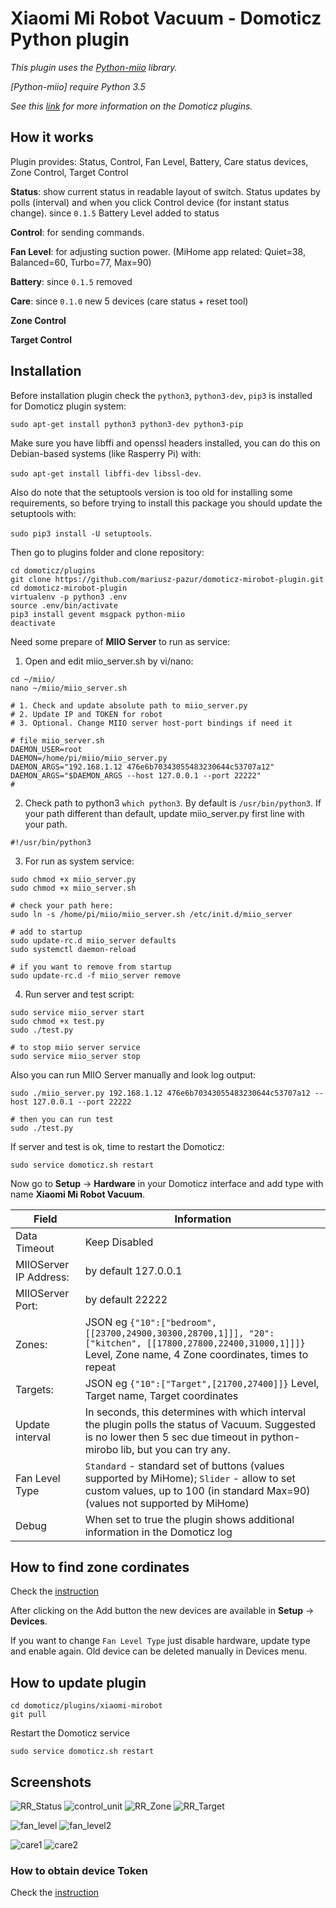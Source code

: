
# Xiaomi Mi Robot Vacuum - Domoticz Python plugin

*This plugin uses the [Python-miio](https://github.com/rytilahti/python-miio) library.*

*[Python-miio] require Python 3.5*

*See this [link](https://www.domoticz.com/wiki/Using_Python_plugins) for more information on the Domoticz plugins.*

## How it works

Plugin provides: Status, Control, Fan Level, Battery, Care status devices, Zone Control, Target Control

**Status**: show current status in readable layout of switch. Status updates by polls 
(interval) and when you click Control device (for instant status change). since ```0.1.5``` Battery Level added to status

**Control**: for sending commands.

**Fan Level**: for adjusting suction power. (MiHome app related: Quiet=38, Balanced=60, Turbo=77, Max=90)

**Battery**: since ```0.1.5``` removed

**Care**: since ```0.1.0``` new 5 devices (care status + reset tool)

**Zone Control**

**Target Control** 

## Installation

Before installation plugin check the `python3`, `python3-dev`, `pip3` is installed for Domoticz plugin system:

```sudo apt-get install python3 python3-dev python3-pip```

Make sure you have libffi and openssl headers installed, you can do this on Debian-based systems (like Rasperry Pi) with:

```sudo apt-get install libffi-dev libssl-dev```.

Also do note that the setuptools version is too old for installing some requirements, so before trying to install this package you should update the setuptools with:

```sudo pip3 install -U setuptools```.


Then go to plugins folder and clone repository:
```
cd domoticz/plugins
git clone https://github.com/mariusz-pazur/domoticz-mirobot-plugin.git
cd domoticz-mirobot-plugin
virtualenv -p python3 .env
source .env/bin/activate
pip3 install gevent msgpack python-miio
deactivate

```

Need some prepare of **MIIO Server** to run as service:
1. Open and edit miio_server.sh by vi/nano:
```
cd ~/miio/
nano ~/miio/miio_server.sh

# 1. Check and update absolute path to miio_server.py
# 2. Update IP and TOKEN for robot
# 3. Optional. Change MIIO server host-port bindings if need it

# file miio_server.sh
DAEMON_USER=root
DAEMON=/home/pi/miio/miio_server.py
DAEMON_ARGS="192.168.1.12 476e6b70343055483230644c53707a12"
DAEMON_ARGS="$DAEMON_ARGS --host 127.0.0.1 --port 22222"
#
```

2. Check path to python3 ```which python3```. By default is ```/usr/bin/python3```. 
If your path different than default, update miio_server.py first line with your path.
```
#!/usr/bin/python3
```

3. For run as system service:
```
sudo chmod +x miio_server.py
sudo chmod +x miio_server.sh

# check your path here:
sudo ln -s /home/pi/miio/miio_server.sh /etc/init.d/miio_server

# add to startup
sudo update-rc.d miio_server defaults
sudo systemctl daemon-reload

# if you want to remove from startup
sudo update-rc.d -f miio_server remove
```

4. Run server and test script:
```
sudo service miio_server start
sudo chmod +x test.py
sudo ./test.py

# to stop miio server service
sudo service miio_server stop
```

Also you can run MIIO Server manually and look log output:
```
sudo ./miio_server.py 192.168.1.12 476e6b70343055483230644c53707a12 --host 127.0.0.1 --port 22222

# then you can run test
sudo ./test.py
```

If server and test is ok, time to restart the Domoticz:
```
sudo service domoticz.sh restart
```

Now go to **Setup** -> **Hardware** in your Domoticz interface and add type with name **Xiaomi Mi Robot Vacuum**.

| Field | Information|
| ----- | ---------- |
| Data Timeout | Keep Disabled |
| MIIOServer IP Address: | by default 127.0.0.1 |
| MIIOServer Port: | by default 22222 |
| Zones: | JSON eg ```{"10":["bedroom",[[23700,24900,30300,28700,1]]], "20":["kitchen", [[17800,27800,22400,31000,1]]]}``` Level, Zone name, 4 Zone coordinates, times to repeat  |
| Targets: | JSON eg ```{"10":["Target",[21700,27400]]}``` Level, Target name, Target coordinates  |
| Update interval | In seconds, this determines with which interval the plugin polls the status of Vacuum. Suggested is no lower then 5 sec due timeout in python-mirobo lib, but you can try any.  |
| Fan Level Type | ```Standard``` - standard set of buttons (values supported by MiHome); ```Slider``` - allow to set custom values, up to 100 (in standard Max=90) (values not supported by MiHome) |
| Debug | When set to true the plugin shows additional information in the Domoticz log |

## How to find zone cordinates

Check the [instruction](https://www.npmjs.com/package/homebridge-xiaomi-roborock-vacuum-zones)

After clicking on the Add button the new devices are available in **Setup** -> **Devices**.

If you want to change ```Fan Level Type``` just disable hardware, update type and enable again. Old device can be deleted manually in Devices menu.

## How to update plugin

```
cd domoticz/plugins/xiaomi-mirobot
git pull
```

Restart the Domoticz service
```
sudo service domoticz.sh restart
```

## Screenshots


![RR_Status](https://user-images.githubusercontent.com/25368137/54459874-f98e2200-4778-11e9-8d3f-ad9770937111.jpg)
![control_unit](https://user-images.githubusercontent.com/93999/29568435-13645e10-8759-11e7-92d8-5fe130912c78.png)
![RR_Zone](https://user-images.githubusercontent.com/25368137/54459902-1165a600-4779-11e9-88d2-675f60848e22.jpg)
![RR_Target](https://user-images.githubusercontent.com/25368137/54459912-1a567780-4779-11e9-9e1d-c41657def6ca.jpg)

![fan_level](https://user-images.githubusercontent.com/93999/29668575-6906ea22-88e9-11e7-8508-8f0ff48e2f78.png)
![fan_level2](https://user-images.githubusercontent.com/93999/29713051-86cd023c-89a5-11e7-83cc-5953b8cbbfa5.png)

![care1](https://user-images.githubusercontent.com/93999/32418537-08d3c918-c27d-11e7-89e9-10daf79bcdb4.png)
![care2](https://user-images.githubusercontent.com/93999/32418538-08ef7e10-c27d-11e7-9ff8-8dfff1c20377.png)




### How to obtain device Token

Check the [instruction](https://github.com/rytilahti/python-miio#finding-the-token)
